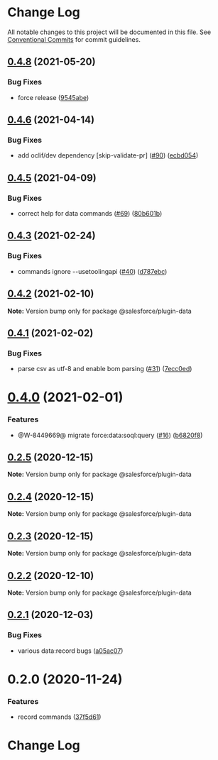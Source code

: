 # Change Log

All notable changes to this project will be documented in this file.
See [Conventional Commits](https://conventionalcommits.org) for commit guidelines.

## [0.4.8](https://github.com/salesforcecli/data/compare/@salesforce/plugin-data@0.4.6...@salesforce/plugin-data@0.4.8) (2021-05-20)


### Bug Fixes

* force release ([9545abe](https://github.com/salesforcecli/data/commit/9545abea419807e84bbb758dcb735eb5cb6aa91d))





## [0.4.6](https://github.com/salesforcecli/data/compare/@salesforce/plugin-data@0.4.5...@salesforce/plugin-data@0.4.6) (2021-04-14)


### Bug Fixes

* add oclif/dev dependency [skip-validate-pr] ([#90](https://github.com/salesforcecli/data/issues/90)) ([ecbd054](https://github.com/salesforcecli/data/commit/ecbd05403cb71988c4110b4e5e0815229c5ed86e))





## [0.4.5](https://github.com/salesforcecli/data/compare/@salesforce/plugin-data@0.4.3...@salesforce/plugin-data@0.4.5) (2021-04-09)


### Bug Fixes

* correct help for data commands ([#69](https://github.com/salesforcecli/data/issues/69)) ([80b601b](https://github.com/salesforcecli/data/commit/80b601bc0cbd973326afe69ad825530e53d1f5fc))





## [0.4.3](https://github.com/salesforcecli/data/compare/@salesforce/plugin-data@0.4.2...@salesforce/plugin-data@0.4.3) (2021-02-24)


### Bug Fixes

* commands ignore --usetoolingapi ([#40](https://github.com/salesforcecli/data/issues/40)) ([d787ebc](https://github.com/salesforcecli/data/commit/d787ebcb297e192938cf1c9fb29c5063366f65ce))





## [0.4.2](https://github.com/salesforcecli/data/compare/@salesforce/plugin-data@0.4.1...@salesforce/plugin-data@0.4.2) (2021-02-10)

**Note:** Version bump only for package @salesforce/plugin-data





## [0.4.1](https://github.com/salesforcecli/data/compare/@salesforce/plugin-data@0.4.0...@salesforce/plugin-data@0.4.1) (2021-02-02)


### Bug Fixes

* parse csv as utf-8 and enable bom parsing ([#31](https://github.com/salesforcecli/data/issues/31)) ([7ecc0ed](https://github.com/salesforcecli/data/commit/7ecc0ede766270909dbeb0d8da6167efdb3d454a))





# [0.4.0](https://github.com/salesforcecli/data/compare/@salesforce/plugin-data@0.2.5...@salesforce/plugin-data@0.4.0) (2021-02-01)


### Features

* @W-8449669@ migrate force:data:soql:query ([#16](https://github.com/salesforcecli/data/issues/16)) ([b6820f8](https://github.com/salesforcecli/data/commit/b6820f8632876419f5f0d5f74f11651adb02d4b9))





## [0.2.5](https://github.com/salesforcecli/data/compare/@salesforce/plugin-data@0.2.4...@salesforce/plugin-data@0.2.5) (2020-12-15)

**Note:** Version bump only for package @salesforce/plugin-data

## [0.2.4](https://github.com/salesforcecli/data/compare/@salesforce/plugin-data@0.2.3...@salesforce/plugin-data@0.2.4) (2020-12-15)

**Note:** Version bump only for package @salesforce/plugin-data

## [0.2.3](https://github.com/salesforcecli/data/compare/@salesforce/plugin-data@0.2.2...@salesforce/plugin-data@0.2.3) (2020-12-15)

**Note:** Version bump only for package @salesforce/plugin-data

## [0.2.2](https://github.com/salesforcecli/data/compare/@salesforce/plugin-data@0.2.1...@salesforce/plugin-data@0.2.2) (2020-12-10)

**Note:** Version bump only for package @salesforce/plugin-data

## [0.2.1](https://github.com/salesforcecli/data/compare/@salesforce/plugin-data@0.2.0...@salesforce/plugin-data@0.2.1) (2020-12-03)

### Bug Fixes

- various data:record bugs ([a05ac07](https://github.com/salesforcecli/data/commit/a05ac07e7beb9d73776908beed085b7644d580fe))

# 0.2.0 (2020-11-24)

### Features

- record commands ([37f5d61](https://github.com/salesforcecli/data/commit/37f5d61f65055c76aceac85077fd484c810bd49c))

# Change Log
